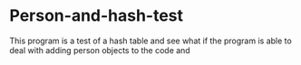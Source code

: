 # Person-and-hash-test

This program is a test of a hash table and see what if the program is able to deal with adding person objects to the code and 
